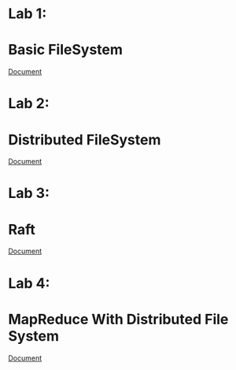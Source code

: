 # Lab 1:

# Basic FileSystem

[Document](./docs/lab1/lab1.md)

# Lab 2:

# Distributed FileSystem

[Document](./docs/lab2/lab2.md)

# Lab 3:

# Raft

[Document](./docs/lab3/raft.md)

# Lab 4: 

# MapReduce With Distributed File System

[Document](./docs/lab4/mr.md)
